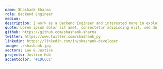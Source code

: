 ```yaml
---
name: Shashank Sharma
role: Backend Engineer
medium: 
description: I work as a Backend Engineer and interested more in exploring the data ecosystem in the technical world. I have experience working with web technologies and recently worked with data quality and data governance and want to explore more new technologies in this field. I like reading open-source code and on top of it contributing it. I admire open source community and have been a part of it from local Indore communities to DjangoGirls Indore. In my free time, I learn more about art from various platforms and coming up with my art style. You can think of me as an Otaku + Artist + Introverted guy who loves exploring things in-depth.
quote: Lorem ipsum dolor sit amet, consectetur adipiscing elit, sed do eiusmod tempor incididunt ut labore et dolore magna aliqua.
github: https://github.com/shashank-sharma
twitter: https://www.twitter.com/shashank_py
linkedin: https://linkedin.com/in/shashank-developer
image: ./shashank.jpg
sectors: Law & Justice
projects: Justice Hub
accentcolor: '#1DCCCC'
---
```

